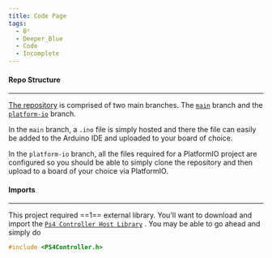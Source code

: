 ```yaml
---
title: Code Page
tags:
  - B²
  - Deeper_Blue
  - Code
  - Incomplete
---
```

#### Repo Structure
---
[The repository](https://github.com/BengalBots-LSU/Deeper-Blue) is comprised of two main branches. The [`main`](https://github.com/BengalBots-LSU/Deeper-Blue) branch and the [`platform-io`](https://github.com/BengalBots-LSU/Deeper-Blue/tree/platform-io) branch.

In the `main` branch, a `.ino` file is simply hosted and there the file can easily be added to the Arduino IDE and uploaded to your board of choice.

In the `platform-io` branch, all the files required for a PlatformIO project are configured so you should be able to simply clone the repository and then upload to a board of your choice via PlatformIO.

#### Imports
---
This project required ==1== external library. 
You'll want to download and import the [`Ps4 Controller Host Library`](https://github.com/pablomarquez76/PS4_Controller_Host) . You may be able to go ahead and simply do

```cpp
#include <PS4Controller.h>
```

	